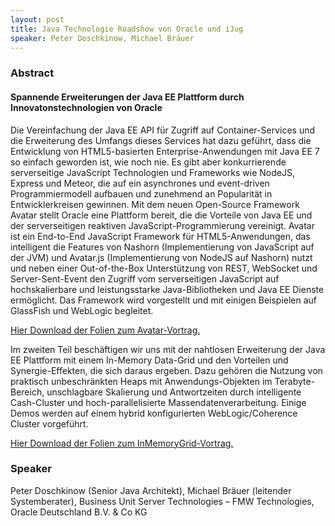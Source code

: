 ```yaml
---
layout: post
title: Java Technologie Roadshow von Oracle und iJug
speaker: Peter Doschkinow, Michael Bräuer
---
```


### Abstract

#### Spannende Erweiterungen der Java EE Plattform durch Innovatonstechnologien von Oracle

Die Vereinfachung der Java EE API für Zugriff auf Container-Services und die Erweiterung des Umfangs dieses Services hat dazu geführt, dass die Entwicklung von HTML5-basierten Enterprise-Anwendungen mit Java EE 7 so einfach geworden ist, wie noch nie. Es gibt aber konkurrierende serverseitige JavaScript Technologien und Frameworks wie NodeJS, Express und Meteor, die auf ein asynchrones und event-driven Programmiermodell aufbauen und zunehmend an Popularität in Entwicklerkreisen gewinnen. Mit dem neuen Open-Source Framework Avatar stellt Oracle eine Plattform bereit, die die Vorteile von Java EE und der serverseitigen reaktiven JavaScript-Programmierung vereinigt. Avatar ist ein End-to-End JavaScript Framework für HTML5-Anwendungen, das intelligent die Features von Nashorn (Implementierung von JavaScript auf der JVM) und Avatar.js (Implementierung von NodeJS auf Nashorn) nutzt und neben einer Out-of-the-Box Unterstützung von REST, WebSocket und Server-Sent-Event den Zugriff vom serverseitigen JavaScript auf hochskalierbare und leistungsstarke Java-Bibliotheken und Java EE Dienste ermöglicht. Das Framework wird vorgestellt und mit einigen Beispielen auf GlassFish und WebLogic begleitet.

[Hier Download der Folien zum Avatar-Vortrag.](/files/Peter-Avatar-ServerSide-JavaScript-on-the-JVM.pdf)

Im zweiten Teil beschäftigen wir uns mit der nahtlosen Erweiterung der Java EE Plattform mit einem In-Memory Data-Grid und den Vorteilen und Synergie-Effekten, die sich daraus ergeben. Dazu gehören die Nutzung von praktisch unbeschränkten Heaps mit Anwendungs-Objekten im Terabyte-Bereich, unschlagbare Skalierung und Antwortzeiten durch intelligente Cash-Cluster und hoch-parallelisierte Massendatenverarbeitung. Einige Demos werden auf einem hybrid konfigurierten WebLogic/Coherence Cluster vorgeführt.

[Hier Download der Folien zum InMemoryGrid-Vortrag.](/files/Michael-InMemoryGridComputingJavaEE.pdf)

### Speaker

Peter Doschkinow (Senior Java Architekt), Michael Bräuer (leitender Systemberater), Business Unit Server Technologies – FMW Technologies, Oracle Deutschland B.V. & Co KG
